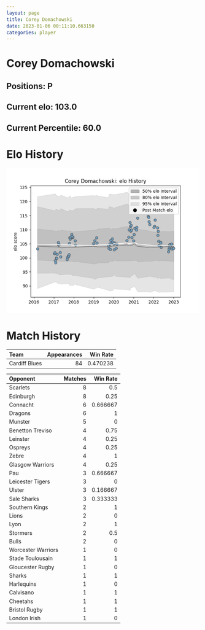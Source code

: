 ```yaml
---  
layout: page  
title: Corey Domachowski  
date: 2023-01-06 00:11:10.663150  
categories: player  
---
```

# Corey Domachowski

## Positions: P

## Current elo: 103.0

## Current Percentile: 60.0

# Elo History


![elo history](history_CoreyDomachowski.png)
# Match History


| Team          |   Appearances |   Win Rate |
|:--------------|--------------:|-----------:|
| Cardiff Blues |            84 |   0.470238 |

| Opponent           |   Matches |   Win Rate |
|:-------------------|----------:|-----------:|
| Scarlets           |         8 |   0.5      |
| Edinburgh          |         8 |   0.25     |
| Connacht           |         6 |   0.666667 |
| Dragons            |         6 |   1        |
| Munster            |         5 |   0        |
| Benetton Treviso   |         4 |   0.75     |
| Leinster           |         4 |   0.25     |
| Ospreys            |         4 |   0.25     |
| Zebre              |         4 |   1        |
| Glasgow Warriors   |         4 |   0.25     |
| Pau                |         3 |   0.666667 |
| Leicester Tigers   |         3 |   0        |
| Ulster             |         3 |   0.166667 |
| Sale Sharks        |         3 |   0.333333 |
| Southern Kings     |         2 |   1        |
| Lions              |         2 |   0        |
| Lyon               |         2 |   1        |
| Stormers           |         2 |   0.5      |
| Bulls              |         2 |   0        |
| Worcester Warriors |         1 |   0        |
| Stade Toulousain   |         1 |   1        |
| Gloucester Rugby   |         1 |   0        |
| Sharks             |         1 |   1        |
| Harlequins         |         1 |   0        |
| Calvisano          |         1 |   1        |
| Cheetahs           |         1 |   1        |
| Bristol Rugby      |         1 |   1        |
| London Irish       |         1 |   0        |